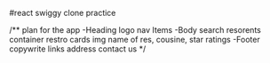 #react swiggy clone practice


/**
plan for the app
-Heading
    logo
    nav Items
-Body
    search
    resorents container 
        restro cards
            img
            name of res, cousine, star ratings
-Footer
    copywrite
    links
    address
    contact us
*/

